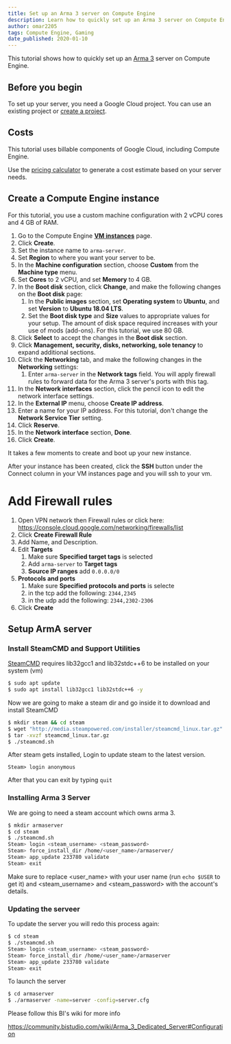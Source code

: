 ```yaml
---
title: Set up an Arma 3 server on Compute Engine
description: Learn how to quickly set up an Arma 3 server on Compute Engine.
author: omar2205
tags: Compute Engine, Gaming
date_published: 2020-01-10
---
```


This tutorial shows how to quickly set up an [Arma 3](https://arma3.com/) server on Compute Engine.

## Before you begin

To set up your server, you need a Google Cloud project. You can use an existing project or
[create a project](https://console.cloud.google.com/project).

## Costs

This tutorial uses billable components of Google Cloud, including Compute Engine.

Use the [pricing calculator](https://cloud.google.com/products/calculator/)
to generate a cost estimate based on your server needs.

## Create a Compute Engine instance

For this tutorial, you use a custom machine configuration with 2 vCPU cores and 4 GB of RAM.

1.  Go to the Compute Engine [**VM instances**](https://console.cloud.google.com/compute/instances) page.
1.  Click **Create**.
1.  Set the instance name to `arma-server`.
1.  Set **Region** to where you want your server to be.
1.  In the **Machine configuration** section, choose **Custom** from the **Machine type** menu.
1.  Set **Cores** to  2 vCPU, and set **Memory** to 4 GB.
1.  In the **Boot disk** section, click **Change**, and make the following changes on the **Boot disk** page: 
    1.  In the **Public images** section, set **Operating system** to **Ubuntu**, and set **Version** to
    **Ubuntu 18.04 LTS**.
    1.  Set the **Boot disk type** and **Size** values to appropriate values for your setup. The amount of disk space
        required increases with your use of mods (add-ons). For this tutorial, we use 80 GB.
1.  Click **Select** to accept the changes in the **Boot disk** section.
1.  Click **Management, security, disks, networking, sole tenancy** to expand additional sections.
1.  Click the **Networking** tab, and make the following changes in the **Networking** settings:
    1.  Enter `arma-server` in the **Network tags** field. You will apply firewall rules to forward data for the Arma 3
        server's ports with this tag.
   1.  In the **Network interfaces** section, click the pencil icon to edit the network interface settings. 
   1.  In the **External IP** menu, choose **Create IP address**.
   1.  Enter a name for your IP address. For this tutorial, don't change the **Network Service Tier** setting.
   1.  Click **Reserve**.
   1.  In the **Network interface** section, **Done**.
1. Click **Create**.

It takes a few moments to create and boot up your new instance.

After your instance has been created, click the **SSH** button under the Connect column in your VM instances page and you will ssh to your vm.

# Add Firewall rules
1. Open VPN network then Firewall rules or click here: https://console.cloud.google.com/networking/firewalls/list
1. Click **Create Firewall Rule**
1. Add Name, and Description.
1. Edit **Targets**
   1. Make sure **Specified target tags** is selected
   1. Add `arma-server` to **Target tags**
   1. **Source IP ranges** add `0.0.0.0/0`
1. **Protocols and ports**
   1. Make sure **Specified protocols and ports** is selecte
   1. in the tcp add the following: `2344,2345`
   1. in the udp add the following: `2344,2302-2306`
1. Click **Create**

## Setup ArmA server

### Install SteamCMD and Support Utilities
[SteamCMD](https://developer.valvesoftware.com/wiki/SteamCMD) requires lib32gcc1 and lib32stdc++6 to be installed on your system (vm)
``` bash
$ sudo apt update
$ sudo apt install lib32gcc1 lib32stdc++6 -y
```

Now we are going to make a steam dir and go inside it to download and install SteamCMD
``` bash
$ mkdir steam && cd steam
$ wget "http://media.steampowered.com/installer/steamcmd_linux.tar.gz"
$ tar -xvzf steamcmd_linux.tar.gz
$ ./steamcmd.sh
```
After steam gets installed, Login to update steam to the latest version.
```
Steam> login anonymous
```
After that you can exit by typing `quit`

### Installing Arma 3 Server
We are going to need a steam account which owns arma 3.
``` bash
$ mkdir armaserver
$ cd steam
$ ./steamcmd.sh
Steam> login <steam_username> <steam_password>
Steam> force_install_dir /home/<user_name>/armaserver/
Steam> app_update 233780 validate
Steam> exit
```
Make sure to replace <user_name> with your user name (run `echo $USER` to get it) and <steam_username> and <steam_password> with the account's details.

### Updating the serveer
To update the server you will redo this process again:
``` bash
$ cd steam
$ ./steamcmd.sh
Steam> login <steam_username> <steam_password>
Steam> force_install_dir /home/<user_name>/armaserver
Steam> app_update 233780 validate
Steam> exit
```


To launch the server
``` bash
$ cd armaserver
$ ./armaserver -name=server -config=server.cfg
```

Please follow this BI's wiki for more info

https://community.bistudio.com/wiki/Arma_3_Dedicated_Server#Configuration
